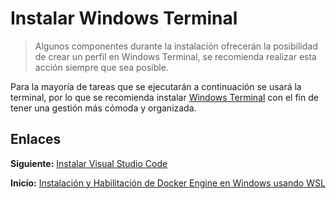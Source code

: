 # Instalar Windows Terminal

> Algunos componentes durante la instalación ofrecerán la posibilidad de crear un perfil en Windows Terminal, se recomienda realizar esta acción siempre que sea posible.

Para la mayoría de tareas que se ejecutarán a continuación se usará la terminal, por lo que se recomienda instalar [Windows Terminal](https://apps.microsoft.com/store/detail/windows-terminal/9N0DX20HK701) con el fin de tener una gestión más cómoda y organizada.

## Enlaces

**Siguiente:** [Instalar Visual Studio Code](./install-vscode.md)

**Inicio:** [Instalación y Habilitación de Docker Engine en Windows usando WSL](../README.md)
